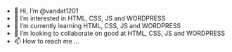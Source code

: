 - 👋 Hi, I’m @vandat1201
- 👀 I’m interested in HTML, CSS, JS and WORDPRESS
- 🌱 I’m currently learning HTML, CSS, JS and WORDPRESS
- 💞️ I’m looking to collaborate on good at HTML, CSS, JS and WORDPRESS
- 📫 How to reach me ...


